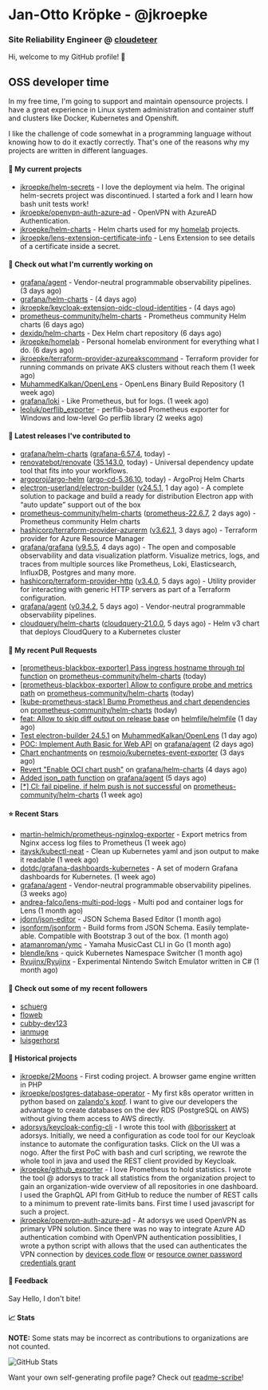 # Jan-Otto Kröpke - @jkroepke
### Site Reliability Engineer @ [cloudeteer](https://cloudeteer.de/)

Hi, welcome to my GitHub profile! 👋

## OSS developer time
In my free time, I'm going to support and maintain opensource projects. I have a great experience in Linux system administration and container stuff and clusters like Docker, Kubernetes and Openshift.

I like the challenge of code somewhat in a programming language without knowing how to do it exactly correctly. That's one of the reasons why my projects are written in different languages.

#### 🌱 My current projects
- [jkroepke/helm-secrets](https://github.com/jkroepke/helm-secrets) - I love the deployment via helm. The original helm-secrets project was discontinued. I started a fork and I learn how bash unit tests work!
- [jkroepke/openvpn-auth-azure-ad](https://github.com/jkroepke/openvpn-auth-azure-ad) - OpenVPN with AzureAD Authentication.
- [jkroepke/helm-charts](https://github.com/jkroepke/helm-charts) - Helm charts used for my [homelab](https://github.com/jkroepke/homelab) projects.
- [jkroepke/lens-extension-certificate-info](https://github.com/jkroepke/lens-extension-certificate-info) - Lens Extension to see details of a certificate inside a secret.

#### 👷 Check out what I'm currently working on

- [grafana/agent](https://github.com/grafana/agent) - Vendor-neutral programmable observability pipelines. (3 days ago)
- [grafana/helm-charts](https://github.com/grafana/helm-charts) -  (4 days ago)
- [jkroepke/keycloak-extension-oidc-cloud-identities](https://github.com/jkroepke/keycloak-extension-oidc-cloud-identities) -  (4 days ago)
- [prometheus-community/helm-charts](https://github.com/prometheus-community/helm-charts) - Prometheus community Helm charts (6 days ago)
- [dexidp/helm-charts](https://github.com/dexidp/helm-charts) - Dex Helm chart repository (6 days ago)
- [jkroepke/homelab](https://github.com/jkroepke/homelab) - Personal homelab environment for everything what I do. (6 days ago)
- [jkroepke/terraform-provider-azureakscommand](https://github.com/jkroepke/terraform-provider-azureakscommand) - Terraform provider for running commands on private AKS clusters without reach them (1 week ago)
- [MuhammedKalkan/OpenLens](https://github.com/MuhammedKalkan/OpenLens) - OpenLens Binary Build Repository (1 week ago)
- [grafana/loki](https://github.com/grafana/loki) - Like Prometheus, but for logs. (1 week ago)
- [leoluk/perflib_exporter](https://github.com/leoluk/perflib_exporter) - perflib-based Prometheus exporter for Windows and low-level Go perflib library (2 weeks ago)

#### 🔭 Latest releases I've contributed to

- [grafana/helm-charts](https://github.com/grafana/helm-charts) ([grafana-6.57.4](https://github.com/grafana/helm-charts/releases/tag/grafana-6.57.4), today) - 
- [renovatebot/renovate](https://github.com/renovatebot/renovate) ([35.143.0](https://github.com/renovatebot/renovate/releases/tag/35.143.0), today) - Universal dependency update tool that fits into your workflows.
- [argoproj/argo-helm](https://github.com/argoproj/argo-helm) ([argo-cd-5.36.10](https://github.com/argoproj/argo-helm/releases/tag/argo-cd-5.36.10), today) - ArgoProj Helm Charts
- [electron-userland/electron-builder](https://github.com/electron-userland/electron-builder) ([v24.5.1](https://github.com/electron-userland/electron-builder/releases/tag/v24.5.1), 1 day ago) - A complete solution to package and build a ready for distribution Electron app with “auto update” support out of the box
- [prometheus-community/helm-charts](https://github.com/prometheus-community/helm-charts) ([prometheus-22.6.7](https://github.com/prometheus-community/helm-charts/releases/tag/prometheus-22.6.7), 2 days ago) - Prometheus community Helm charts
- [hashicorp/terraform-provider-azurerm](https://github.com/hashicorp/terraform-provider-azurerm) ([v3.62.1](https://github.com/hashicorp/terraform-provider-azurerm/releases/tag/v3.62.1), 3 days ago) - Terraform provider for Azure Resource Manager
- [grafana/grafana](https://github.com/grafana/grafana) ([v9.5.5](https://github.com/grafana/grafana/releases/tag/v9.5.5), 4 days ago) - The open and composable observability and data visualization platform. Visualize metrics, logs, and traces from multiple sources like Prometheus, Loki, Elasticsearch, InfluxDB, Postgres and many more. 
- [hashicorp/terraform-provider-http](https://github.com/hashicorp/terraform-provider-http) ([v3.4.0](https://github.com/hashicorp/terraform-provider-http/releases/tag/v3.4.0), 5 days ago) - Utility provider for interacting with generic HTTP servers as part of a Terraform configuration.
- [grafana/agent](https://github.com/grafana/agent) ([v0.34.2](https://github.com/grafana/agent/releases/tag/v0.34.2), 5 days ago) - Vendor-neutral programmable observability pipelines.
- [cloudquery/helm-charts](https://github.com/cloudquery/helm-charts) ([cloudquery-21.0.0](https://github.com/cloudquery/helm-charts/releases/tag/cloudquery-21.0.0), 5 days ago) - Helm v3 chart that deploys CloudQuery to a Kubernetes cluster

#### 🔨 My recent Pull Requests

- [[prometheus-blackbox-exporter] Pass ingress hostname through tpl function](https://github.com/prometheus-community/helm-charts/pull/3525) on [prometheus-community/helm-charts](https://github.com/prometheus-community/helm-charts) (today)
- [[prometheus-blackbox-exporter] Allow to configure probe and metrics path](https://github.com/prometheus-community/helm-charts/pull/3524) on [prometheus-community/helm-charts](https://github.com/prometheus-community/helm-charts) (today)
- [[kube-prometheus-stack] Bump Prometheus and chart dependencies](https://github.com/prometheus-community/helm-charts/pull/3522) on [prometheus-community/helm-charts](https://github.com/prometheus-community/helm-charts) (today)
- [feat: Allow to skip diff output on release base](https://github.com/helmfile/helmfile/pull/906) on [helmfile/helmfile](https://github.com/helmfile/helmfile) (1 day ago)
- [Test electron-builder 24.5.1](https://github.com/MuhammedKalkan/OpenLens/pull/163) on [MuhammedKalkan/OpenLens](https://github.com/MuhammedKalkan/OpenLens) (1 day ago)
- [POC: Implement Auth Basic for Web API](https://github.com/grafana/agent/pull/4258) on [grafana/agent](https://github.com/grafana/agent) (2 days ago)
- [Chart enchantments](https://github.com/resmoio/kubernetes-event-exporter/pull/97) on [resmoio/kubernetes-event-exporter](https://github.com/resmoio/kubernetes-event-exporter) (3 days ago)
- [Revert &#34;Enable OCI chart push&#34;](https://github.com/grafana/helm-charts/pull/2474) on [grafana/helm-charts](https://github.com/grafana/helm-charts) (4 days ago)
- [Added json_path function](https://github.com/grafana/agent/pull/4225) on [grafana/agent](https://github.com/grafana/agent) (5 days ago)
- [[*] CI: fail pipeline, if helm push is not successful](https://github.com/prometheus-community/helm-charts/pull/3506) on [prometheus-community/helm-charts](https://github.com/prometheus-community/helm-charts) (1 week ago)

#### ⭐ Recent Stars

- [martin-helmich/prometheus-nginxlog-exporter](https://github.com/martin-helmich/prometheus-nginxlog-exporter) - Export metrics from Nginx access log files to Prometheus (1 week ago)
- [itaysk/kubectl-neat](https://github.com/itaysk/kubectl-neat) - Clean up Kubernetes yaml and json output to make it readable (1 week ago)
- [dotdc/grafana-dashboards-kubernetes](https://github.com/dotdc/grafana-dashboards-kubernetes) - A set of modern Grafana dashboards for Kubernetes. (1 week ago)
- [grafana/agent](https://github.com/grafana/agent) - Vendor-neutral programmable observability pipelines. (3 weeks ago)
- [andrea-falco/lens-multi-pod-logs](https://github.com/andrea-falco/lens-multi-pod-logs) - Multi pod and container logs for Lens (1 month ago)
- [jdorn/json-editor](https://github.com/jdorn/json-editor) - JSON Schema Based Editor (1 month ago)
- [jsonform/jsonform](https://github.com/jsonform/jsonform) - Build forms from JSON Schema. Easily template-able. Compatible with Bootstrap 3 out of the box. (1 month ago)
- [atamanroman/ymc](https://github.com/atamanroman/ymc) - Yamaha MusicCast CLI in Go (1 month ago)
- [blendle/kns](https://github.com/blendle/kns) - quick Kubernetes Namespace Switcher (1 month ago)
- [Ryujinx/Ryujinx](https://github.com/Ryujinx/Ryujinx) - Experimental Nintendo Switch Emulator written in C# (1 month ago)

#### 👯 Check out some of my recent followers

- [schuerg](https://github.com/schuerg)
- [floweb](https://github.com/floweb)
- [cubby-dev123](https://github.com/cubby-dev123)
- [ianmuge](https://github.com/ianmuge)
- [luisgerhorst](https://github.com/luisgerhorst)

#### 📜 Historical projects
- [jkroepke/2Moons](https://github.com/jkroepke/2Moons) - First coding project. A browser game engine written in PHP
- [jkroepke/postgres-database-operator](https://github.com/jkroepke/postgres-database-operator) - My first k8s operator written in python based on [zalando's kopf](https://github.com/zalando-incubator/kopf). I want to give our developers the advantage to create databases on the dev RDS (PostgreSQL on AWS) without giving them access to AWS directly.
- [adorsys/keycloak-config-cli](https://github.com/adorsys/keycloak-config-cli) - I wrote this tool with [@borisskert](https://github.com/borisskert) at adorsys. Initially, we need a configuration as code tool for our Keycloak instance to automate the configuration tasks. Click on the UI was a nogo. After the first PoC with bash and curl scripting, we rewrote the whole tool in java and used the REST client provided by Keycloak.
- [jkroepke/github_exporter](https://github.com/jkroepke/github_exporter) - I love Prometheus to hold statistics. I wrote the tool @ adorsys to track all statistics from the organization project to gain an organization-wide overview of all repositories in one dashboard. I used the GraphQL API from GitHub to reduce the number of REST calls to a minimum to prevent rate-limits bans. First time I used javascript for such a project.
- [jkroepke/openvpn-auth-azure-ad](https://github.com/jkroepke/openvpn-auth-azure-ad) - At adorsys we used OpenVPN as primary VPN solution. Since there was no way to integrate Azure AD authentication combind with OpenVPN authentication possiblities, I wrote a python script with allows that the used can authenticates the VPN connection by [devices code flow](https://docs.microsoft.com/en-us/azure/active-directory/develop/v2-oauth2-device-code) or [resource owner password credentials grant](https://docs.microsoft.com/en-us/azure/active-directory/develop/v2-oauth-ropc)

#### 💬 Feedback

Say Hello, I don't bite!

#### 📈 Stats

**NOTE:** Some stats may be incorrect as contributions to organizations
are not counted.

![GitHub Stats](https://github-readme-stats.vercel.app/api?username=jkroepke&count_private=false&theme=tokyonight&show_icons=true)

Want your own self-generating profile page? Check out [readme-scribe](https://github.com/muesli/readme-scribe)!
